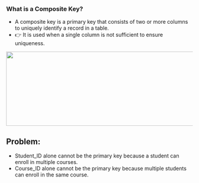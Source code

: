 ### What is a Composite Key?
- A composite key is a primary key that consists of two or more columns to uniquely identify a record in a table.
- 👉 It is used when a single column is not sufficient to ensure uniqueness.


<img width=800 height=200 src="https://github.com/user-attachments/assets/4141b59d-55a8-458c-a8fe-d24e78757c7f" >

## Problem:
- Student_ID alone cannot be the primary key because a student can enroll in multiple courses.
- Course_ID alone cannot be the primary key because multiple students can enroll in the same course.
